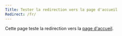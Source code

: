 ```yaml
---
Title: Tester la redirection vers la page d'accueil
Redirect: /fr/
---
```

Cette page teste la redirection vers la [page d'accueil](/fr/).